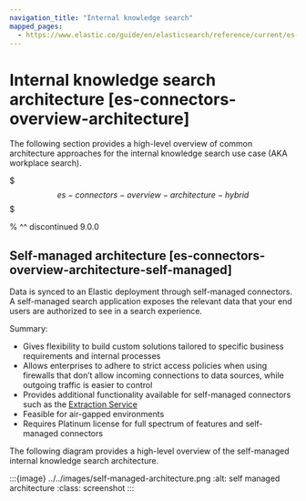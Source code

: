```yaml
---
navigation_title: "Internal knowledge search"
mapped_pages:
  - https://www.elastic.co/guide/en/elasticsearch/reference/current/es-connectors-overview-architecture.html
---
```


# Internal knowledge search architecture [es-connectors-overview-architecture]


The following section provides a high-level overview of common architecture approaches for the internal knowledge search use case (AKA workplace search).


$$$es-connectors-overview-architecture-hybrid$$$

% ^^ discontinued 9.0.0


## Self-managed architecture [es-connectors-overview-architecture-self-managed]

Data is synced to an Elastic deployment through self-managed connectors. A self-managed search application exposes the relevant data that your end users are authorized to see in a search experience.

Summary:

* Gives flexibility to build custom solutions tailored to specific business requirements and internal processes
* Allows enterprises to adhere to strict access policies when using firewalls that don’t allow incoming connections to data sources, while outgoing traffic is easier to control
* Provides additional functionality available for self-managed connectors such as the [Extraction Service](/reference/search-connectors/es-connectors-content-extraction.md#es-connectors-content-extraction-local)
* Feasible for air-gapped environments
* Requires Platinum license for full spectrum of features and self-managed connectors

The following diagram provides a high-level overview of the self-managed internal knowledge search architecture.

:::{image} ../../images/self-managed-architecture.png
:alt: self managed architecture
:class: screenshot
:::

